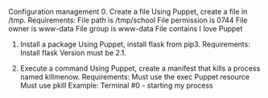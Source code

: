 Configuration management
0. Create a file
Using Puppet, create a file in /tmp.
Requirements:
File path is /tmp/school
File permission is 0744
File owner is www-data
File group is www-data
File contains I love Puppet

1. Install a package
Using Puppet, install flask from pip3.
Requirements:
Install flask
Version must be 2.1.

2. Execute a command
Using Puppet, create a manifest that kills a process named killmenow.
Requirements:
Must use the exec Puppet resource
Must use pkill
Example:
Terminal #0 - starting my process


